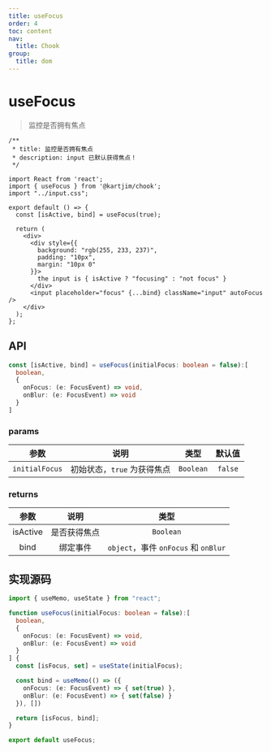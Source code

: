```yaml
---
title: useFocus
order: 4
toc: content
nav:
  title: Chook
group:
  title: dom
---
```

# useFocus

> 监控是否拥有焦点

```tsx
/**
 * title: 监控是否拥有焦点
 * description: input 已默认获得焦点！
 */

import React from 'react';
import { useFocus } from '@kartjim/chook';
import "../input.css";

export default () => {
  const [isActive, bind] = useFocus(true);

  return (
    <div>
      <div style={{
        background: "rgb(255, 233, 237)",
        padding: "10px",
        margin: "10px 0"
      }}>
        the input is { isActive ? "focusing" : "not focus" }
      </div>
      <input placeholder="focus" {...bind} className="input" autoFocus />
    </div>
  );
};
```
## API
```ts
const [isActive, bind] = useFocus(initialFocus: boolean = false):[
  boolean,
  {
    onFocus: (e: FocusEvent) => void,
    onBlur: (e: FocusEvent) => void
  }
]
```

### params
|      参数      |            说明             |   类型    | 默认值  |
| :------------: | :-------------------------: | :-------: | :-----: |
| `initialFocus` | 初始状态，`true` 为获得焦点 | `Boolean` | `false` |

### returns
|   参数   |     说明     |                 类型                 |
| :------: | :----------: | :----------------------------------: |
| isActive | 是否获得焦点 |              `Boolean`               |
|   bind   |   绑定事件   | `object`，事件 `onFocus` 和 `onBlur` |

## 实现源码
```ts
import { useMemo, useState } from "react";

function useFocus(initialFocus: boolean = false):[
  boolean,
  {
    onFocus: (e: FocusEvent) => void,
    onBlur: (e: FocusEvent) => void
  }
] {
  const [isFocus, set] = useState(initialFocus);

  const bind = useMemo(() => ({
    onFocus: (e: FocusEvent) => { set(true) },
    onBlur: (e: FocusEvent) => { set(false) }
  }), [])

  return [isFocus, bind];
}

export default useFocus;
```

